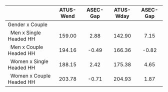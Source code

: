 
|                      |    ATUS-Wend |     ASEC-Gap |    ATUS-Wday |     ASEC-Gap |
| -------------------- | :----------: | :----------: | :----------: | :----------: |
| Gender x Couple      |              |              |              |              |
| &nbsp;&nbsp;Men x Single Headed HH |       159.00 |         2.88 |       142.90 |         7.15 |
| &nbsp;&nbsp;Men x Couple Headed HH |       194.16 |        -0.49 |       166.36 |        -0.82 |
| &nbsp;&nbsp;Women x Single Headed HH |       188.15 |         2.42 |       175.38 |         4.65 |
| &nbsp;&nbsp;Women x Couple Headed HH |       203.78 |        -0.71 |       204.93 |         1.87 |

